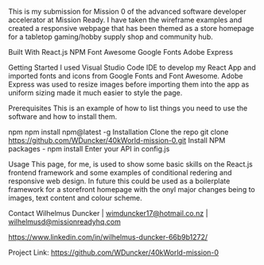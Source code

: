 This is my submission for Mission 0 of the advanced software developer accelerator at Mission Ready. I have taken the wireframe examples and created a responsive webpage that has been themed as a store homepage for a tabletop gaming/hobby supply shop and community hub.

Built With
React.js
NPM
Font Awesome
Google Fonts
Adobe Express

Getting Started
I used Visual Studio Code IDE to develop my React App and imported fonts and icons from Google Fonts and Font Awesome. Adobe Express was used to resize images before importing them into the app as uniform sizing made it much easier to style the page.

Prerequisites
This is an example of how to list things you need to use the software and how to install them.

npm
npm install npm@latest -g
Installation
Clone the repo
git clone https://github.com/WDuncker/40kWorld-mission-0.git
Install NPM packages - npm install
Enter your API in config.js

Usage
This page, for me, is used to show some basic skills on the React.js frontend framework and some examples of conditional redering and responsive web design. In future this could be used as a boilerplate framework for a storefront homepage with the onyl major changes being to images, text content and colour scheme.

Contact
Wilhelmus Duncker | wimduncker17@hotmail.co.nz | wilhelmusd@missionreadyhq.com

https://www.linkedin.com/in/wilhelmus-duncker-66b9b1272/

Project Link: https://github.com/WDuncker/40kWorld-mission-0
